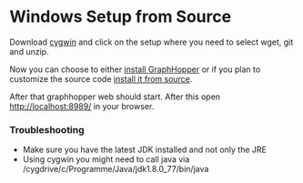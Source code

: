 # Windows Setup from Source

Download [cygwin](http://www.cygwin.com/) and click on the setup where you need to select wget, git and unzip.

Now you can choose to either [install GraphHopper](../web/quickstart.md) or if you plan to customize the source code [install it from source](./quickstart-from-source.md).

After that graphhopper web should start. After this open [http://localhost:8989/](http://localhost:8989/) in your browser.

### Troubleshooting
 * Make sure you have the latest JDK installed and not only the JRE
 * Using cygwin you might need to call java via /cygdrive/c/Programme/Java/jdk1.8.0_77/bin/java
